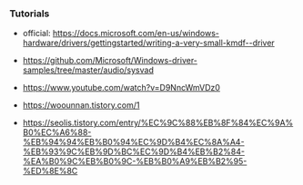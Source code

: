 ### Tutorials 
* official: https://docs.microsoft.com/en-us/windows-hardware/drivers/gettingstarted/writing-a-very-small-kmdf--driver
* https://github.com/Microsoft/Windows-driver-samples/tree/master/audio/sysvad
* https://www.youtube.com/watch?v=D9NncWmVDz0


* https://woounnan.tistory.com/1
* https://seolis.tistory.com/entry/%EC%9C%88%EB%8F%84%EC%9A%B0%EC%A6%88-%EB%94%94%EB%B0%94%EC%9D%B4%EC%8A%A4-%EB%93%9C%EB%9D%BC%EC%9D%B4%EB%B2%84-%EA%B0%9C%EB%B0%9C-%EB%B0%A9%EB%B2%95-%ED%8E%8C
